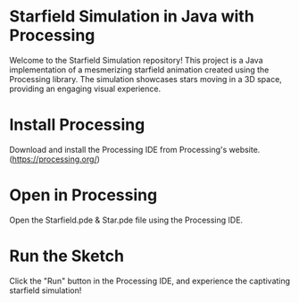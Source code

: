 # Starfield Simulation in Java with Processing
Welcome to the Starfield Simulation repository! This project is a Java implementation of a mesmerizing starfield animation created using the Processing library. The simulation showcases stars moving in a 3D space, providing an engaging visual experience.

# Install Processing
Download and install the Processing IDE from Processing's website. (https://processing.org/)

# Open in Processing
Open the Starfield.pde & Star.pde file using the Processing IDE.

# Run the Sketch
Click the "Run" button in the Processing IDE, and experience the captivating starfield simulation!
